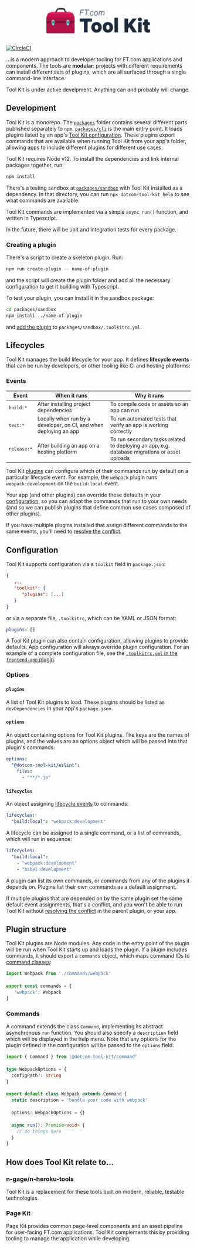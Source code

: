 <h1 align="center">
   <img alt="FT.com Tool Kit" src="etc/logo.svg" width="300">
</h1>

[![CircleCI](https://circleci.com/gh/Financial-Times/dotcom-tool-kit.svg?style=svg&circle-token=f1f296a3a084deef4caabb72cfaf9617a654d244)](https://circleci.com/gh/Financial-Times/dotcom-tool-kit)

...is a modern approach to developer tooling for FT.com applications and components. The tools are **modular**: projects with different requirements can install different sets of plugins, which are all surfaced through a single command-line interface.

Tool Kit is under active develpment. Anything can and probably will change.

## Development

Tool Kit is a monorepo. The [`packages`](/packages) folder contains several different parts published separately to `npm`. [`packages/cli`](/packages/cli) is the main entry point. It loads plugins listed by an app's [Tool Kit configuration](#configuration). These plugins export commands that are available when running Tool Kit from your app's folder, allowing apps to include different plugins for different use cases.

Tool Kit requires Node v12. To install the dependencies and link internal packages together, run:

```sh
npm install
```

There's a testing sandbox at [`packages/sandbox`](/packages/sandbox) with Tool Kit installed as a dependency. In that directory, you can run `npx dotcom-tool-kit help` to see what commands are available.

Tool Kit commands are implemented via a simple `async run()` function, and written in Typescript.

In the future, there will be unit and integration tests for every package.

### Creating a plugin

There's a script to create a skeleton plugin. Run:

```sh
npm run create-plugin -- name-of-plugin
```

and the script will create the plugin folder and add all the necessary configuration to get it building with Typescript.

To test your plugin, you can install it in the sandbox package:

```sh
cd packages/sandbox
npm install ../name-of-plugin
```

and [add the plugin](#plugins) to `packages/sandbox/.toolkitrc.yml`.

## Lifecycles

Tool Kit manages the build lifecycle for your app. It defines **lifecycle events** that can be run by developers, or other tooling like CI and hosting platforms:

### Events

| Event | When it runs | Why it runs |
|-|-|-|
| `build:*` | After installing project dependencies | To compile code or assets so an app can run |
| `test:*` | Locally when run by a developer, on CI, and when deploying an app | To run automated tests that verify an app is working correctly |
| `release:*` | After building an app on a hosting platform | To run secondary tasks related to deploying an app, e.g. database migrations or asset uploads |

<!-- NOT IMPLEMENTED YET
Tool Kit manages the configuration to run lifecycle events automatically from other tooling. On first install, it will modify your configuration files, and verify the configuration exists when it runs. It will install itself in these locations:

<table>
   <tr>
      <th>Event</th>
      <th>Environment</th>
      <th>Installed to...</th>
   </tr>
   <tr>
      <td rowspan="3" align="right"><code>build:</code></td>
      <td><code>local</code></td>
      <td>npm <code>postinstall</code> script</td>
   </tr>
   <tr>
      <td><code>ci</code></td>
      <td>CircleCI <code>build</code> job</td>
   </tr>
   <tr>
      <td><code>deploy</code></td>
      <td>npm <code>heroku-postbuild</code> script</td>
   </tr>
   <tr>
      <td rowspan="3" align="right"><code>test:</code></td>
      <td><code>local</code></td>
      <td>Git <code>prepush</code> hook</td>
   </tr>
   <tr>
      <td><code>ci</code></td>
      <td>CircleCI <code>test</code> job</td>
   </tr>
   <tr>
      <td><code>deploy</code></td>
      <td>Heroku "Release Phase" command</td>
   </tr>
   <tr>
      <td align="right"><code>release:</code></td>
      <td><code>deploy</code></td>
      <td>Heroku "Release Phase" command</td>
   </tr>
</table> -->

Tool Kit [plugins](#plugins) can configure which of their commands run by default on a particular lifecycle event. For example, the `webpack` plugin runs `webpack:development` on the `build:local` event.

Your app (and other plugins) can override these defaults in your [configuration](#configuration), so you can adapt the commands that run to your own needs (and so we can publish plugins that define common use cases composed of other plugins).

If you have multiple plugins installed that assign different commands to the same events, you'll need to [resolve the conflict](docs/resolving-lifecycle-conflicts.md).

## Configuration

Tool Kit supports configuration via a `toolkit` field in `package.json`:

```json
{
   ...
   "toolkit": {
      "plugins": [...]
   }
}
```

or via a separate file, `.toolkitrc`, which can be YAML or JSON format:

```yaml
plugins: []
```

A Tool Kit plugin can also contain configuration, allowing plugins to provide defaults. App configuration will always override plugin configuration. For an example of a complete configuration file, see the [`.toolkitrc.yml` in the `frontend-app` plugin](packages/frontend-app/.toolkitrc.yml).

### Options

#### `plugins`

A list of Tool Kit plugins to load. These plugins should be listed as `devDependencies` in your app's `package.json`.

#### `options`

An object containing options for Tool Kit plugins. The keys are the names of plugins, and the values are an options object which will be passed into that plugin's commands:

```yaml
options:
  "@dotcom-tool-kit/eslint":
    files:
      - "**/*.js"
```

#### `lifecycles`

An object assigning [lifecycle events](#events) to commands:

```yaml
lifecycles:
  "build:local": "webpack:development"
```

A lifecycle can be assigned to a single command, or a list of commands, which will run in sequence:

```yaml
lifecycles:
  "build:local":
    - "webpack:development"
    - "babel:development"
```

A plugin can list its own commands, or commands from any of the plugins it depends on. Plugins list their own commands as a default assignment.

If multiple plugins that are depended on by the same plugin set the same default event assignments, that's a conflict, and you won't be able to run Tool Kit without [resolving the conflict](docs/resolving-lifecycle-conflicts.md) in the parent plugin, or your app.

## Plugin structure

Tool Kit plugins are Node modules. Any code in the entry point of the plugin will be run when Tool Kit starts up and loads the plugin. If a plugin includes commands, it should export a `commands` object, which maps command IDs to [command classes](#commands):

```typescript
import Webpack from './commands/webpack'

export const commands = {
   'webpack': Webpack
}
```

### Commands

A command extends the class `Command`, implementing its abstract asynchronous `run` function. You should also specify a `description` field which will be displayed in the help menu. Note that any options for the plugin defined in the configuration will be passed to the `options` field.

```typescript
import { Command } from '@dotcom-tool-kit/command'

type WebpackOptions = {
  configPath?: string
}

export default class Webpack extends Command {
  static description = 'bundle your code with webpack'

  options: WebpackOptions = {}

  async run(): Promise<void> {
    // do things here
  }
}
```

## How does Tool Kit relate to...

### n-gage/n-heroku-tools

Tool Kit is a replacement for these tools built on modern, reliable, testable technologies.

### Page Kit

Page Kit provides common page-level components and an asset pipeline for user-facing FT.com applications. Tool Kit complements this by providing tooling to manage the application while developing.
